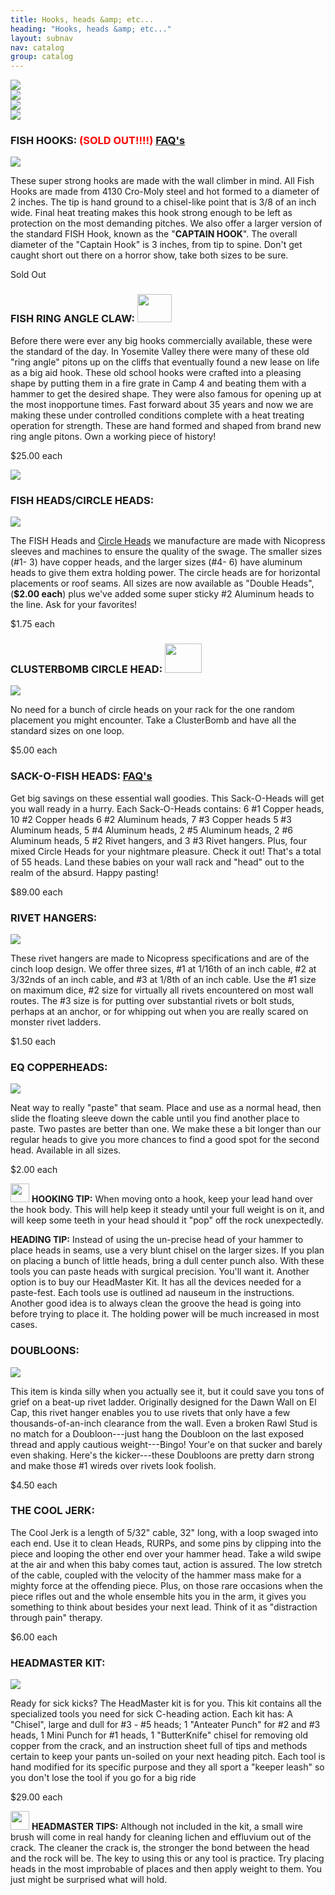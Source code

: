 ```yaml
---
title: Hooks, heads &amp; etc...
heading: "Hooks, heads &amp; etc..."
layout: subnav
nav: catalog
group: catalog
---
```



<p>
	<div class="row">
		<div class="col-sm-3">
			<a href="#" class="thumbnail">
				<img src="{{ "/pics/dawnwall_hook.jpg" | prepend: site.baseurl }}">
			</a>
		</div>
		<div class="col-sm-3">
			<a href="#" class="thumbnail">
				<img src="{{ "/pics/russ_native.jpg" | prepend: site.baseurl }}">
			</a>
		</div>
		<div class="col-sm-3">
			<a href="#" class="thumbnail">
				<img src="{{ "/pics/bip.jpeg" | prepend: site.baseurl }}">
			</a>
		</div>
		<div class="col-sm-3">
			<a href="#" class="thumbnail">
				<img src="{{ "/pics/coomer.jpg" | prepend: site.baseurl }}">
			</a>
		</div>
	</div>
</p>

<h3>
	FISH HOOKS: <font color="#ff0000">(SOLD OUT!!!!)</font>
	<a href="{{ "/faqs/hook" | prepend: site.baseurl }}" class="pull-right label label-default">
		FAQ's	
	</a>
</h3>

<div class="row">
	<div class="col-sm-3">
		<a href="#" class="thumbnail">
			<img src="{{ "/pics/hooks.jpeg" | prepend: site.baseurl }}">
		</a>
	</div>
	<div class="col-sm-9">
		<p>
			These super strong hooks are made with the wall climber in mind. All Fish Hooks are made from 4130 Cro-Moly steel and hot formed to a diameter of 2 inches. The tip is hand ground to a chisel-like point that is 3/8 of an inch wide. Final heat treating makes this hook strong enough to be left as protection on the most demanding pitches. We also offer a larger version of the standard FISH Hook, known as the "<strong>CAPTAIN HOOK</strong>". The overall diameter of the "Captain Hook" is 3 inches, from tip to spine. Don't get caught short out there on a horror show, take both sizes to be sure.
		</p>
		<p>
			<span class="label label-primary label-lg">Sold Out</span>
		</p>
	</div>
</div>

<h3>
	FISH RING ANGLE CLAW:
	<img src="{{ "/pics/new.gif" | prepend: site.baseurl }}" width="55" height="45">
</h3>

<div class="row">
	<div class="col-sm-9">
		<p>
			Before there were ever any big hooks commercially available, these were the standard of the day. In Yosemite Valley there were many of these old "ring angle" pitons up on the cliffs that eventually found a new lease on life as a big aid hook. These old school hooks were crafted into a pleasing shape by putting them in a fire grate in Camp 4 and beating them with a hammer to get the desired shape. They were also famous for opening up at the most inopportune times. Fast forward about 35 years and now we are making these under controlled conditions complete with a heat treating operation for strength. These are hand formed and shaped from brand new ring angle pitons. Own a working piece of history!	
		</p>
		<p>
			<span class="label label-primary label-lg">$25.00 each</span>
		</p>
	</div>
	<div class="col-sm-3">
		<a href="#" class="thumbnail">
			<img src="{{ "/pics/fish_ringangle_claw.jpg" | prepend: site.baseurl }}">
		</a>
	</div>
</div>


<h3>
	FISH HEADS/CIRCLE HEADS:
</h3>

<div class="row">
	<div class="col-sm-3">
		<a href="#" class="thumbnail">
			<img src="{{ "/pics/heads.jpeg" | prepend: site.baseurl }}">
		</a>
	</div>
	<div class="col-sm-9">
		<p>
			The FISH Heads and <a href="{{ "/pics/cheads.jpeg" | prepend: site.baseurl }}">Circle Heads</a> we manufacture are made with Nicopress sleeves and machines to ensure the quality of the swage. The smaller sizes (#1- 3) have copper heads, and the larger sizes (#4- 6) have aluminum heads to give them extra holding power. The circle heads are for horizontal placements or roof seams. All sizes are now available as "Double Heads",(<b>$2.00 
			each</b>) plus we've added some super sticky #2 Aluminum heads to the line. Ask for your favorites!	
		</p>
		<p>
			<span class="label label-primary label-lg">$1.75 each</span>
		</p>
	</div>
</div>

<h3>
	CLUSTERBOMB CIRCLE HEAD:
	<img src="{{ "/pics/new.gif" | prepend: site.baseurl }}" width="59" height="47">
</h3>

<div class="row">
	<div class="col-sm-3">
		<a href="#" class="thumbnail">
			<img src="{{ "/pics/clusterTN.jpg" | prepend: site.baseurl }}">
		</a>
	</div>
	<div class="col-sm-9">
		<p>
			No need for a bunch of circle heads on your rack for the one random placement you might encounter. Take a ClusterBomb and have all the standard sizes on one loop.
		</p>
		<p>
			<span class="label label-primary label-lg">$5.00 each</span>
		</p>
	</div>
</div>

<h3>
	SACK-O-FISH HEADS:
	<a href="{{ "/faqs/copperhead" | prepend: site.baseurl }}" class="pull-right label label-default">
		FAQ's
	</a>
</h3>

<div class="row">
	<div class="col-sm-12">
		<p>
			Get big savings on these essential wall goodies. This Sack-O-Heads will get you wall ready in a hurry. Each Sack-O-Heads contains: 6 #1 Copper heads, 10 #2 Copper heads 6 #2 Aluminum heads, 7 #3 Copper heads 5 #3 Aluminum heads, 5 #4 Aluminum heads, 2 #5 Aluminum heads, 2 #6 Aluminum heads, 5 #2 Rivet hangers, and 3 #3 Rivet hangers. Plus, four mixed Circle Heads for your nightmare pleasure. Check it out! That's a total of 55 heads. Land these babies on your wall rack and "head" out to the realm of the absurd. Happy pasting!	
		</p>
		<p>
			<span class="label label-primary label-lg">$89.00 each</span>
		</p>
	</div>
</div>

<h3>
	RIVET HANGERS:
</h3>

<div class="row">
	<div class="col-sm-3">
		<a href="#" class="thumbnail">
			<img src="{{ "/pics/rivethanger.jpeg" | prepend: site.baseurl }}">
		</a>
	</div>
	<div class="col-sm-9">
		<p>
			These rivet hangers are made to Nicopress specifications and are of the cinch loop design. We offer three sizes, #1 at 1/16th of an inch cable, #2 at 3/32nds of an inch cable, and #3 at 1/8th of an inch cable. Use the #1 size on maximum dice, #2 size for virtually all rivets encountered on most wall routes. The #3 size is for putting over substantial rivets or bolt studs, perhaps at an anchor, or for whipping out when you are really scared on monster rivet ladders.	
		</p>
		<p>
			<span class="label label-primary label-lg">$1.50 each</span>
		</p>
	</div>
</div>


<h3>
	EQ COPPERHEADS:
</h3>

<div class="row">
	<div class="col-sm-3">
		<a href="#" class="thumbnail">
			<img src="{{ "/pics/eqheads.jpeg" | prepend: site.baseurl }}">
		</a>
	</div>
	<div class="col-sm-9">
		<p>
			Neat way to really "paste" that seam. Place and use as a normal head, then slide the floating sleeve down the cable until you find another place to paste. Two pastes are better than one. We make these a bit longer than our regular heads to give you more chances to find a good spot for the second head. Available in all sizes.
		</p>
		<p>
			<span class="label label-primary label-lg">$2.00 each</span>
		</p>
	</div>
</div>


<div class="well">
  <div class="row">
    <div class="col-sm-6">
      <p>
        <img src="{{ "/pics/cactus.gif " | prepend: site.baseurl }}" width="30" class="pull-left">
				<strong>HOOKING TIP:</strong>
				When moving onto a hook, keep your lead hand over the hook body. This will help keep it steady until your full weight is on it, and will keep some teeth in your head should it "pop" off the rock unexpectedly.
      </p>
    </div>
    <div class="col-sm-6">
      <p>
				<strong>HEADING TIP:</strong>
				Instead of using the un-precise head of your hammer to place heads in seams, use a very blunt chisel on the larger sizes. If you plan on placing a bunch of little heads, bring a dull center punch also. With these tools you can paste heads with surgical precision. You'll want it. Another option is to buy our HeadMaster Kit. It has all the devices needed for a paste-fest. Each tools use is outlined ad nauseum in the instructions. Another good idea is to always clean the groove the head is going into before trying to place it. The holding power will be much increased in most cases.
      </p>
    </div>
  </div>
</div>


<h3>
	DOUBLOONS:
</h3>

<div class="row">
	<div class="col-sm-3">
		<a href="#" class="thumbnail">
			<img src="{{ "/pics/doubloon.jpeg" | prepend: site.baseurl }}">
		</a>
	</div>
	<div class="col-sm-9">
		<p>
			This item is kinda silly when you actually see it, but it could save you tons of grief on a beat-up rivet ladder. Originally designed for the Dawn Wall on El Cap, this rivet hanger enables you to use rivets that only have a few thousands-of-an-inch clearance from the wall. Even a broken Rawl Stud is no match for a Doubloon---just hang the Doubloon on the last exposed thread and apply cautious weight---Bingo! Your'e on that sucker and barely even shaking. Here's the kicker---these Doubloons are pretty darn strong and make those #1 wireds over rivets look foolish.	
		</p>
		<p>
			<span class="label label-primary label-lg">$4.50 each</span>
		</p>
	</div>
</div>

<h3>
	THE COOL JERK:
</h3>

<div class="row">
	<div class="col-sm-12">
		<p>
			The Cool Jerk is a length of 5/32" cable, 32" long, with a loop swaged into each end. Use it to clean Heads, RURPs, and some pins by clipping into the piece and looping the other end over your hammer head. Take a wild swipe at the air and when this baby comes taut, action is assured. The low stretch of the cable, coupled with the velocity of the hammer mass make for a mighty force at the offending piece. Plus, on those rare occasions when the piece rifles out and the whole ensemble hits you in the arm, it gives you something to think about besides your next lead. Think of it as "distraction through pain" therapy.	
		</p>
		<p>
			<span class="label label-primary label-lg">$6.00 each</span>
		</p>
	</div>
</div>

<h3>
	HEADMASTER KIT:
</h3>

<div class="row">
	<div class="col-sm-3">
		<a href="#" class="thumbnail">
			<img src="{{ "/pics/hmk.jpeg" | prepend: site.baseurl }}">
		</a>
	</div>
	<div class="col-sm-9">
		<p>
			Ready for sick kicks? The HeadMaster kit is for you. This kit contains all the specialized tools you need for sick C-heading action. Each kit has: A "Chisel", large and dull for #3 - #5 heads; 1 "Anteater Punch" for #2 and #3 heads, 1 Mini Punch for #1 heads, 1 "ButterKnife" chisel for removing old copper from the crack, and an instruction sheet full of tips and methods certain to keep your pants un-soiled on your next heading pitch. Each tool is hand modified for its specific purpose and they all sport a "keeper leash" so you don't lose the tool if you go for a big ride	
		</p>
		<p>
			<span class="label label-primary label-lg">$29.00 each</span>
		</p>
	</div>
</div>

<div class="well">
  <div class="row">
    <div class="col-sm-12">
      <p>
        <img src="{{ "/pics/cactus.gif " | prepend: site.baseurl }}" width="30" class="pull-left">
				<strong>HEADMASTER TIPS:</strong> Although not included in the kit, a small wire brush will come in real handy for cleaning lichen and effluvium out of the crack. The cleaner the crack is, the stronger the bond between the head and the rock will be. The key to using this or any tool is practice. Try placing heads in the most improbable of places and then apply weight to them. You just might be surprised what will hold.
      </p>
    </div>
  </div>
</div>